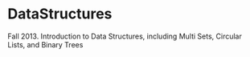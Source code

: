DataStructures
==============

Fall 2013. Introduction to Data Structures, including Multi Sets, Circular Lists, and Binary Trees
